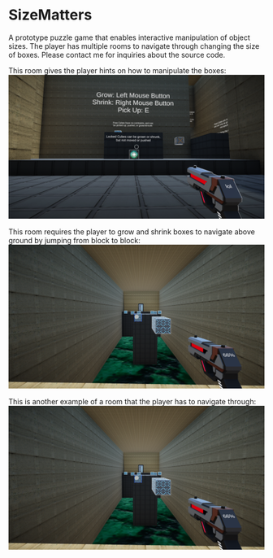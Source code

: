 # SizeMatters
A prototype puzzle game that enables interactive manipulation of object sizes.  The player has multiple rooms to navigate through changing the size of boxes.
Please contact me for inquiries about the source code.

This room gives the player hints on how to manipulate the boxes:
<img src="https://github.com/TylerBouchard02/SizeMatters/blob/main/SizeMattersPic1.png" alt="Room1">

This room requires the player to grow and shrink boxes to navigate above ground by jumping from block to block:
<img src="https://github.com/TylerBouchard02/SizeMatters/blob/main/SizeMattersPic2.png" alt="Room1">

This is another example of a room that the player has to navigate through:
<img src="https://github.com/TylerBouchard02/SizeMatters/blob/main/SizeMattersPic2.png" alt="Room1">
